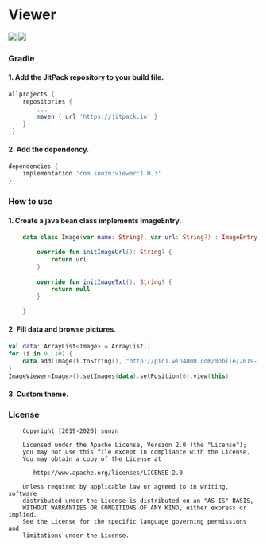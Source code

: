 # Viewer

[![](https://jitpack.io/v/com.sunzn/viewer.svg)](https://jitpack.io/#com.sunzn/viewer)
[![](https://img.shields.io/badge/License-Apache%202.0-orange.svg)](http://www.apache.org/licenses/LICENSE-2.0.html)

### Gradle

#### 1. Add the JitPack repository to your build file.

```groovy
allprojects {
    repositories {
        ...
        maven { url 'https://jitpack.io' }
    }
 }
```

#### 2. Add the dependency.

```groovy
dependencies {
    implementation 'com.sunzn:viewer:1.0.3'
}
```

### How to use

#### 1. Create a java bean class implements ImageEntry.

```kotlin
    data class Image(var name: String?, var url: String?) : ImageEntry {
    
        override fun initImageUrl(): String? {
            return url
        }
    
        override fun initImageTxt(): String? {
            return null
        }
    
    }
```

#### 2. Fill data and browse pictures.

```kotlin
val data: ArrayList<Image> = ArrayList()
for (i in 0..10) {
    data.add(Image(i.toString(), "http://pic1.win4000.com/mobile/2019-11-22/5dd73dfccb5a7.jpg"))
}
ImageViewer<Image>().setImages(data).setPosition(0).view(this)
```

#### 3. Custom theme.

### License
```
    Copyright [2019-2020] sunzn

    Licensed under the Apache License, Version 2.0 (the "License");
    you may not use this file except in compliance with the License.
    You may obtain a copy of the License at

       http://www.apache.org/licenses/LICENSE-2.0

    Unless required by applicable law or agreed to in writing, software
    distributed under the License is distributed on an "AS IS" BASIS,
    WITHOUT WARRANTIES OR CONDITIONS OF ANY KIND, either express or implied.
    See the License for the specific language governing permissions and
    limitations under the License.
```